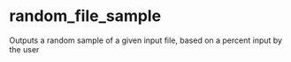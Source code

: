 # random_file_sample
Outputs a random sample of a given input file, based on a percent input by the user
